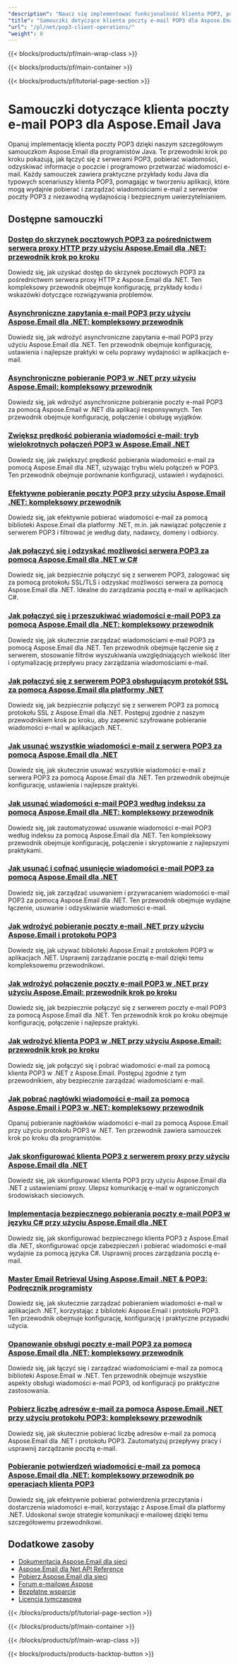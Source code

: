 ```yaml
---
"description": "Naucz się implementować funkcjonalność klienta POP3, pobierać wiadomości i przetwarzać pocztę elektroniczną z serwerów POP3 za pomocą Aspose.Email for Java."
"title": "Samouczki dotyczące klienta poczty e-mail POP3 dla Aspose.Email Java"
"url": "/pl/net/pop3-client-operations/"
"weight": 8
---
```


{{< blocks/products/pf/main-wrap-class >}}

{{< blocks/products/pf/main-container >}}

{{< blocks/products/pf/tutorial-page-section >}}
# Samouczki dotyczące klienta poczty e-mail POP3 dla Aspose.Email Java

Opanuj implementację klienta poczty POP3 dzięki naszym szczegółowym samouczkom Aspose.Email dla programistów Java. Te przewodniki krok po kroku pokazują, jak łączyć się z serwerami POP3, pobierać wiadomości, odzyskiwać informacje o poczcie i programowo przetwarzać wiadomości e-mail. Każdy samouczek zawiera praktyczne przykłady kodu Java dla typowych scenariuszy klienta POP3, pomagając w tworzeniu aplikacji, które mogą wydajnie pobierać i zarządzać wiadomościami e-mail z serwerów poczty POP3 z niezawodną wydajnością i bezpiecznym uwierzytelnianiem.

## Dostępne samouczki

### [Dostęp do skrzynek pocztowych POP3 za pośrednictwem serwera proxy HTTP przy użyciu Aspose.Email dla .NET: przewodnik krok po kroku](./aspose-email-dotnet-pop3-http-proxy-integration/)
Dowiedz się, jak uzyskać dostęp do skrzynek pocztowych POP3 za pośrednictwem serwera proxy HTTP z Aspose.Email dla .NET. Ten kompleksowy przewodnik obejmuje konfigurację, przykłady kodu i wskazówki dotyczące rozwiązywania problemów.

### [Asynchroniczne zapytania e-mail POP3 przy użyciu Aspose.Email dla .NET: kompleksowy przewodnik](./asynchronous-pop3-email-queries-aspose-email-net/)
Dowiedz się, jak wdrożyć asynchroniczne zapytania e-mail POP3 przy użyciu Aspose.Email dla .NET. Ten przewodnik obejmuje konfigurację, ustawienia i najlepsze praktyki w celu poprawy wydajności w aplikacjach e-mail.

### [Asynchroniczne pobieranie POP3 w .NET przy użyciu Aspose.Email: kompleksowy przewodnik](./asynchronous-pop3-retrieval-aspose-email-net/)
Dowiedz się, jak wdrożyć asynchroniczne pobieranie poczty e-mail POP3 za pomocą Aspose.Email w .NET dla aplikacji responsywnych. Ten przewodnik obejmuje konfigurację, połączenie i obsługę wyjątków.

### [Zwiększ prędkość pobierania wiadomości e-mail: tryb wielokrotnych połączeń POP3 w Aspose.Email .NET](./aspose-email-net-pop3-performance-enhancement/)
Dowiedz się, jak zwiększyć prędkość pobierania wiadomości e-mail za pomocą Aspose.Email dla .NET, używając trybu wielu połączeń w POP3. Ten przewodnik obejmuje porównanie konfiguracji, ustawień i wydajności.

### [Efektywne pobieranie poczty POP3 przy użyciu Aspose.Email .NET: kompleksowy przewodnik](./aspose-email-net-pop3-retrieval-guide/)
Dowiedz się, jak efektywnie pobierać wiadomości e-mail za pomocą biblioteki Aspose.Email dla platformy .NET, m.in. jak nawiązać połączenie z serwerem POP3 i filtrować je według daty, nadawcy, domeny i odbiorcy.

### [Jak połączyć się i odzyskać możliwości serwera POP3 za pomocą Aspose.Email dla .NET w C#](./connect-retrieve-pop3-server-capabilities-aspose-email-dotnet/)
Dowiedz się, jak bezpiecznie połączyć się z serwerem POP3, zalogować się za pomocą protokołu SSL/TLS i odzyskać możliwości serwera za pomocą Aspose.Email dla .NET. Idealne do zarządzania pocztą e-mail w aplikacjach C#.

### [Jak połączyć się i przeszukiwać wiadomości e-mail POP3 za pomocą Aspose.Email dla .NET: kompleksowy przewodnik](./aspose-email-net-pop3-connection-search/)
Dowiedz się, jak skutecznie zarządzać wiadomościami e-mail POP3 za pomocą Aspose.Email dla .NET. Ten przewodnik obejmuje łączenie się z serwerem, stosowanie filtrów wyszukiwania uwzględniających wielkość liter i optymalizację przepływu pracy zarządzania wiadomościami e-mail.

### [Jak połączyć się z serwerem POP3 obsługującym protokół SSL za pomocą Aspose.Email dla platformy .NET](./connect-to-ssl-pop3-server-aspose-email-net/)
Dowiedz się, jak bezpiecznie połączyć się z serwerem POP3 za pomocą protokołu SSL z Aspose.Email dla .NET. Postępuj zgodnie z naszym przewodnikiem krok po kroku, aby zapewnić szyfrowane pobieranie wiadomości e-mail w aplikacjach .NET.

### [Jak usunąć wszystkie wiadomości e-mail z serwera POP3 za pomocą Aspose.Email dla .NET](./delete-all-pop3-emails-aspose-net/)
Dowiedz się, jak skutecznie usuwać wszystkie wiadomości e-mail z serwera POP3 za pomocą Aspose.Email dla .NET. Ten przewodnik obejmuje konfigurację, ustawienia i najlepsze praktyki.

### [Jak usunąć wiadomości e-mail POP3 według indeksu za pomocą Aspose.Email dla .NET: kompleksowy przewodnik](./delete-pop3-emails-using-aspose-email-net/)
Dowiedz się, jak zautomatyzować usuwanie wiadomości e-mail POP3 według indeksu za pomocą Aspose.Email dla .NET. Ten kompleksowy przewodnik obejmuje konfigurację, połączenie i skryptowanie z najlepszymi praktykami.

### [Jak usunąć i cofnąć usunięcie wiadomości e-mail POP3 za pomocą Aspose.Email dla .NET](./pop3-email-deletion-undeletion-aspose-dotnet/)
Dowiedz się, jak zarządzać usuwaniem i przywracaniem wiadomości e-mail POP3 za pomocą Aspose.Email dla .NET. Ten przewodnik obejmuje wydajne łączenie, usuwanie i odzyskiwanie wiadomości e-mail.

### [Jak wdrożyć pobieranie poczty e-mail .NET przy użyciu Aspose.Email i protokołu POP3](./implement-dotnet-email-retrieval-aspose-email-pop3/)
Dowiedz się, jak używać biblioteki Aspose.Email z protokołem POP3 w aplikacjach .NET. Usprawnij zarządzanie pocztą e-mail dzięki temu kompleksowemu przewodnikowi.

### [Jak wdrożyć połączenie poczty e-mail POP3 w .NET przy użyciu Aspose.Email: przewodnik krok po kroku](./implement-pop3-email-connection-net-aspose-email/)
Dowiedz się, jak bezpiecznie połączyć się z serwerem poczty e-mail POP3 za pomocą Aspose.Email dla .NET. Ten przewodnik krok po kroku obejmuje konfigurację, połączenie i najlepsze praktyki.

### [Jak wdrożyć klienta POP3 w .NET przy użyciu Aspose.Email: przewodnik krok po kroku](./implement-pop3-client-aspose-email-dotnet/)
Dowiedz się, jak połączyć się i pobrać wiadomości e-mail za pomocą klienta POP3 w .NET z Aspose.Email. Postępuj zgodnie z tym przewodnikiem, aby bezpiecznie zarządzać wiadomościami e-mail.

### [Jak pobrać nagłówki wiadomości e-mail za pomocą Aspose.Email i POP3 w .NET: kompleksowy przewodnik](./aspose-email-net-retrieve-email-headers-pop3/)
Opanuj pobieranie nagłówków wiadomości e-mail za pomocą Aspose.Email przy użyciu protokołu POP3 w .NET. Ten przewodnik zawiera samouczek krok po kroku dla programistów.

### [Jak skonfigurować klienta POP3 z serwerem proxy przy użyciu Aspose.Email dla .NET](./setup-pop3-client-proxy-aspose-email-net/)
Dowiedz się, jak skonfigurować klienta POP3 przy użyciu Aspose.Email dla .NET z ustawieniami proxy. Ulepsz komunikację e-mail w ograniczonych środowiskach sieciowych.

### [Implementacja bezpiecznego pobierania poczty e-mail POP3 w języku C# przy użyciu Aspose.Email dla .NET](./secure-pop3-email-retrieval-aspose-csharp/)
Dowiedz się, jak skonfigurować bezpiecznego klienta POP3 z Aspose.Email dla .NET, skonfigurować opcje zabezpieczeń i pobierać wiadomości e-mail wydajnie za pomocą języka C#. Usprawnij proces zarządzania pocztą e-mail.

### [Master Email Retrieval Using Aspose.Email .NET & POP3: Podręcznik programisty](./mastering-email-retrieval-aspose-dotnet-pop3-client/)
Dowiedz się, jak skutecznie zarządzać pobieraniem wiadomości e-mail w aplikacjach .NET, korzystając z biblioteki Aspose.Email i protokołu POP3. Ten przewodnik obejmuje konfigurację, konfigurację i praktyczne przypadki użycia.

### [Opanowanie obsługi poczty e-mail POP3 za pomocą Aspose.Email dla .NET: kompleksowy przewodnik](./pop3-email-handling-aspose-email-dotnet/)
Dowiedz się, jak łączyć się i zarządzać wiadomościami e-mail za pomocą biblioteki Aspose.Email w .NET. Ten przewodnik obejmuje wszystkie aspekty obsługi wiadomości e-mail POP3, od konfiguracji po praktyczne zastosowania.

### [Pobierz liczbę adresów e-mail za pomocą Aspose.Email .NET przy użyciu protokołu POP3: kompleksowy przewodnik](./aspose-email-net-pop3-email-count-retrieval/)
Dowiedz się, jak skutecznie pobierać liczbę adresów e-mail za pomocą Aspose.Email dla .NET i protokołu POP3. Zautomatyzuj przepływy pracy i usprawnij zarządzanie pocztą e-mail.

### [Pobieranie potwierdzeń wiadomości e-mail za pomocą Aspose.Email dla .NET: kompleksowy przewodnik po operacjach klienta POP3](./retrieve-email-receipts-aspose-net/)
Dowiedz się, jak efektywnie pobierać potwierdzenia przeczytania i dostarczenia wiadomości e-mail, korzystając z Aspose.Email dla platformy .NET. Udoskonal swoje strategie komunikacji e-mailowej dzięki temu szczegółowemu przewodnikowi.

## Dodatkowe zasoby

- [Dokumentacja Aspose.Email dla sieci](https://docs.aspose.com/email/net/)
- [Aspose.Email dla Net API Reference](https://reference.aspose.com/email/net/)
- [Pobierz Aspose.Email dla sieci](https://releases.aspose.com/email/net/)
- [Forum e-mailowe Aspose](https://forum.aspose.com/c/email)
- [Bezpłatne wsparcie](https://forum.aspose.com/)
- [Licencja tymczasowa](https://purchase.aspose.com/temporary-license/)

{{< /blocks/products/pf/tutorial-page-section >}}

{{< /blocks/products/pf/main-container >}}

{{< /blocks/products/pf/main-wrap-class >}}

{{< blocks/products/products-backtop-button >}}